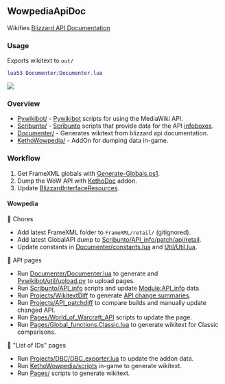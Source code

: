 ## WowpediaApiDoc
Wikifies [Blizzard API Documentation](https://github.com/Gethe/wow-ui-source/tree/live/Interface/AddOns/Blizzard_APIDocumentation)

### Usage
Exports wikitext to `out/`
```lua
lua53 Documenter/Documenter.lua
```

![](https://i.imgur.com/MqdgasV.png)

### Overview
* [Pywikibot/](https://github.com/Ketho/WowpediaApiDoc/tree/master/Pywikibot) - [Pywikibot](https://pypi.org/project/pywikibot/) scripts for using the MediaWiki API.
* [Scribunto/](https://github.com/Ketho/WowpediaApiDoc/tree/master/Scribunto) - [Scribunto](https://help.fandom.com/wiki/Extension:Scribunto) scripts that provide data for the API [infoboxes](https://wowpedia.fandom.com/wiki/Module:API_info).
* [Documenter/](https://github.com/Ketho/WowpediaApiDoc/tree/master/Documenter) - Generates wikitext from blizzard api documentation.
* [KethoWowpedia/](https://github.com/Ketho/WowpediaApiDoc/tree/master/KethoWowpedia) - AddOn for dumping data in-game.

### Workflow
1. Get FrameXML globals with [Generate-Globals.ps1](https://github.com/ketho-wow/KethoDoc/blob/master/FindGlobals/Generate-Globals.ps1).
1. Dump the WoW API with [KethoDoc](https://github.com/ketho-wow/KethoDoc) addon.
1. Update [BlizzardInterfaceResources](https://github.com/Ketho/BlizzardInterfaceResources).
#### Wowpedia
🧹 Chores
- Add latest FrameXML folder to `FrameXML/retail/` (gitignored).
- Add latest GlobalAPI dump to [Scribunto/API_info/patch/api/retail](https://github.com/Ketho/WowpediaApiDoc/tree/master/Scribunto/API_info/patch/api/retail).
- Update constants in [Documenter/constants.lua](https://github.com/Ketho/WowpediaApiDoc/blob/master/Documenter/constants.lua) and [Util/Util.lua](https://github.com/Ketho/WowpediaApiDoc/blob/master/Util/Util.lua).

📝 API pages
- Run [Documenter/Documenter.lua](https://github.com/Ketho/WowpediaApiDoc/blob/master/Documenter/Documenter.lua) to generate and [Pywikibot/util/upload.py](https://github.com/Ketho/WowpediaApiDoc/blob/master/Pywikibot/util/upload.py) to upload pages.
- Run [Scribunto/API_info](https://github.com/Ketho/WowpediaApiDoc/tree/master/Scribunto/API_info) scripts and update [Module:API_info](https://wowpedia.fandom.com/wiki/Module:API_info) data.
- Run [Projects/WikitextDiff](https://github.com/Ketho/WowpediaApiDoc/tree/master/Projects/WikitextDiff) to generate [API change summaries](https://wowpedia.fandom.com/wiki/API_change_summaries).
- Run [Projects/API_patchdiff](https://github.com/Ketho/WowpediaApiDoc/tree/master/Projects/API_patchdiff) to compare builds and manually update changed API.
- Run [Pages/World_of_Warcraft_API](https://github.com/Ketho/WowpediaApiDoc/tree/master/Pages/World_of_Warcraft_API) scripts to update the page.
- Run [Pages/Global_functions.Classic.lua](https://github.com/Ketho/WowpediaApiDoc/blob/master/Pages/Global_functions.Classic.lua) to generate wikitext for Classic comparisons.

🔢 "List of IDs" pages
- Run [Projects/DBC/DBC_exporter.lua](https://github.com/Ketho/WowpediaApiDoc/blob/master/Projects/DBC/DBC_exporter.lua) to update the addon data.
- Run [KethoWowpedia/scripts](https://github.com/Ketho/WowpediaApiDoc/tree/master/KethoWowpedia/scripts) in-game to generate wikitext.
- Run [Pages/](https://github.com/Ketho/WowpediaApiDoc/tree/master/Pages) scripts to generate wikitext.
